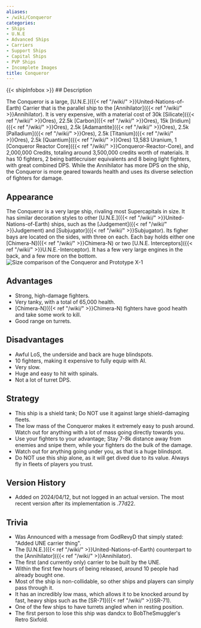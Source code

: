 ```yaml
---
aliases:
- /wiki/Conqueror
categories:
- Ships
- U.N.E
- Advanced Ships
- Carriers
- Support Ships
- Capital Ships
- PVP Ships
- Incomplete Images
title: Conqueror
---
```


{{< shipInfobox >}} ## Description

The Conqueror is a large, [U.N.E.]({{< ref "/wiki/" >}}United-Nations-of-Earth) Carrier that is the parallel ship to the [Annihilator]({{< ref "/wiki/" >}}Annihilator). It is very expensive, with a material cost of 30k [Silicate]({{< ref "/wiki/" >}}Ores), 22.5k [Carbon]({{< ref "/wiki/" >}}Ores), 15k [Iridium]({{< ref "/wiki/" >}}Ores), 2.5k [Adamantite]({{< ref "/wiki/" >}}Ores), 2.5k [Palladium]({{< ref "/wiki/" >}}Ores), 2.5k [Titanium]({{< ref "/wiki/" >}}Ores), 2.5k [Quantium]({{< ref "/wiki/" >}}Ores) 13,583 Uranium, 1 [Conqueror Reactor Core]({{< ref "/wiki/" >}}Conqueror-Reactor-Core), and 2,000,000 Credits, totaling around 3,500,000 credits worth of materials. It has 10 fighters, 2 being battlecruiser equivalents and 8 being light fighters, with great combined DPS. While the Annihilator has more DPS on the ship, the Conqueror is more geared towards health and uses its diverse selection of fighters for damage.

## Appearance

The Conqueror is a very large ship, rivaling most Supercapitals in size. It has similar decoration styles to other [U.N.E.]({{< ref "/wiki/" >}}United-Nations-of-Earth) ships, such as the [Judgement]({{< ref "/wiki/" >}}Judgement) and [Subjugator]({{< ref "/wiki/" >}}Subjugator). Its figher bays are located on the sides, with three on each. Each bay holds either one [Chimera-N]({{< ref "/wiki/" >}}Chimera-N) or two [U.N.E. Interceptors]({{< ref "/wiki/" >}}U.N.E.-Interceptor). It has a few very large engines in the back, and a few more on the bottom. ![Size comparison of
the Conqueror and [Prototype
X-1](Prototype_X-1 "wikilink")](ConquerorSize.png "Size comparison of the Conqueror and Prototype X-1")

## Advantages

- Strong, high-damage fighters.
- Very tanky, with a total of 65,000 health.
- [Chimera-N]({{< ref "/wiki/" >}}Chimera-N) fighters have good health and take some work to kill.
- Good range on turrets.

## Disadvantages

- Awful LoS, the underside and back are huge blindspots.
- 10 fighters, making it expensive to fully equip with AI.
- Very slow.
- Huge and easy to hit with spinals.
- Not a lot of turret DPS.

## Strategy

- This ship is a shield tank; Do NOT use it against large shield-damaging fleets.
- The low mass of the Conqueror makes it extremely easy to push around. Watch out for anything with a lot of mass going directly towards you.
- Use your fighters to your advantage; Stay 7-8k distance away from enemies and snipe them, while your fighters do the bulk of the damage.
- Watch out for anything going under you, as that is a huge blindspot.
- Do NOT use this ship alone, as it will get dived due to its value. Always fly in fleets of players you trust.

## Version History 

- Added on 2024/04/12, but not logged in an actual version. The most recent version after its implementation is .77d22.

## Trivia

- Was Announced with a message from GodRevyD that simply stated: "Added UNE carrier thing".
- The [U.N.E.]({{< ref "/wiki/" >}}United-Nations-of-Earth) counterpart to the [Annihilator]({{< ref "/wiki/" >}}Annihilator).
- The first (and currently only) carrier to be built by the UNE.
- Within the first few hours of being released, around 10 people had already bought one.
- Most of the ship is non-collidable, so other ships and players can simply pass through it.
- It has an incredibly low mass, which allows it to be knocked around by fast, heavy ships such as the [SR-71]({{< ref "/wiki/" >}}SR-71).
- One of the few ships to have turrets angled when in resting position.
- The first person to lose this ship was dandcx to BobTheSmuggler's Retro Sixfold.